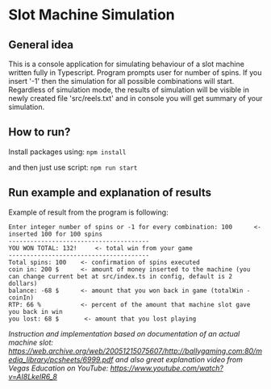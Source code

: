 # Slot Machine Simulation

## General idea
This is a console application for simulating behaviour of a slot machine written fully in Typescript.
Program prompts user for number of spins. If you insert '-1' then the simulation for all possible combinations will start.
Regardless of simulation mode, the results of simulation will be visible in newly created file 'src/reels.txt' and in console you will get summary of your simulation. 

## How to run?
Install packages using:
`npm install`

and then just use script:
`npm run start`

## Run example and explanation of results
Example of result from the program is following:
```
Enter integer number of spins or -1 for every combination: 100      <-inserted 100 for 100 spins
---------------------------------------
YOU WON TOTAL: 132!     <- total win from your game
---------------------------------------
Total spins: 100    <- confirmation of spins executed
coin in: 200 $      <- amount of money inserted to the machine (you can change current bet at src/index.ts in config, default is 2 dollars)
balance: -68 $      <- amount that you won back in game (totalWin - coinIn)
RTP: 66 %           <- percent of the amount that machine slot gave you back in win
you lost: 68 $       <- amount that you lost playing
```


*Instruction and implementation based on documentation of an actual machine slot: https://web.archive.org/web/20051215075607/http://ballygaming.com:80/media_library/pcsheets/6999.pdf*
*and also great explanation video from Vegas Education on YouTube: https://www.youtube.com/watch?v=AI8LkeIR6_8*